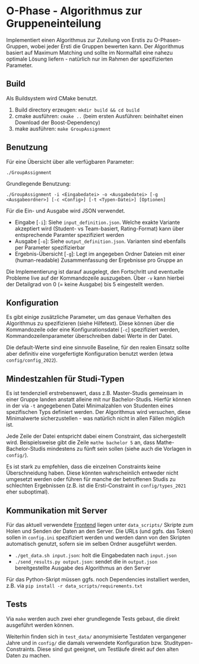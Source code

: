 <h1>O-Phase - Algorithmus zur Gruppeneinteilung</h1>

Implementiert einen Algorithmus zur Zuteilung von Erstis zu O-Phasen-Gruppen, wobei jeder Ersti die Gruppen bewerten kann.
Der Algorithmus basiert auf Maximum Matching und sollte im Normalfall eine nahezu optimale Lösung liefern - natürlich nur im Rahmen der spezifizierten Parameter.

Build
-----------

Als Buildsystem wird CMake benutzt.

1. Build directory erzeugen: `mkdir build && cd build`
2. cmake ausführen: `cmake ..` (beim ersten Ausführen: beinhaltet einen Download der Boost-Dependency)
3. make ausführen: `make GroupAssignment`

Benutzung
-----------

Für eine Übersicht über alle verfügbaren Parameter:

```./GroupAssignment```

Grundlegende Benutzung:

```./GroupAssignment -i <Eingabedatei> -o <Ausgabedatei> [-g <Ausgabeordner>] [-c <Config>] [-t <Typen-Datei>] [Optionen]```


Für die Ein- und Ausgabe wird JSON verwendet.
 - Eingabe [`-i`]: Siehe `input_definition.json`. Welche exakte Variante akzeptiert wird (Student- vs Team-basiert, Rating-Format) kann über entsprechende Paramter spezifiziert werden
 - Ausgabe [`-o`]: Siehe `output_definition.json`. Varianten sind ebenfalls per Parameter spezifizierbar
 - Ergebnis-Übersicht [`-g`]: Legt im angegeben Ordner Dateien mit einer (human-readable) Zusammenfassung der Ergebnisse pro Gruppe an

 Die Implementierung ist darauf ausgelegt, den Fortschritt und eventuelle Probleme live auf der Kommandozeile auszugeben.
 Über `-v` kann hierbei der Detailgrad von 0 (= keine Ausgabe) bis 5 eingestellt werden.

Konfiguration
-----------
Es gibt einige zusätzliche Parameter, um das genaue Verhalten des Algorithmus zu spezifizieren (siehe Hilfetext).
Diese können über die Kommandozeile oder eine Konfigurationsdatei [`-c`] spezifiziert werden, Kommandozeilenparameter überschreiben dabei Werte in der Datei.

Die default-Werte sind eine sinnvolle Baseline, für den realen Einsatz sollte aber definitiv eine vorgefertigte Konfiguration benutzt werden
(etwa `config/config_2022`).

Mindestzahlen für Studi-Typen
-----------
Es ist tendenziell erstrebenswert, dass z.B. Master-Studis gemeinsam in einer Gruppe landen anstatt alleine mit nur Bachelor-Studis.
Hierfür können in der via `-t` angegebenen Datei Minimalzahlen von Studenten eines spezifischen Typs definiert werden.
Der Algorithmus wird versuchen, diese Minimalwerte sicherzustellen - was natürlich nicht in allen Fällen möglich ist.

Jede Zeile der Datei entspricht dabei einem Constraint, das sichergestellt wird.
Beispielsweise gibt die Zeile `mathe bachelor 5` an, dass Mathe-Bachelor-Studis mindestens zu fünft sein sollen (siehe auch die Vorlagen in `config/`).

Es ist stark zu empfehlen, dass die einzelnen Constraints keine Überschneidung haben. Diese könnten wahrscheinlich entweder nicht umgesetzt werden oder führen für manche der betroffenen Studis zu schlechten Ergebnissen (z.B. ist die Ersti-Constraint in `config/types_2021` eher suboptimal).

Kommunikation mit Server
-----------

Für das aktuell verwendete [Frontend](https://gitea.fsmi.uni-karlsruhe.de/o-phase/gruppenzuteilung_gui) liegen unter `data_scripts/` Skripte zum Holen und Senden der Daten an den Server. Die URLs (und ggfs. das Token) sollen in `config.ini` spezifiziert werden und werden dann von den Skripten automatisch genutzt, sofern sie im selben Ordner ausgeführt werden.
 - `./get_data.sh input.json`: holt die Eingabedaten nach `input.json`
 - `./send_results.py output.json`: sendet die in `output.json` bereitgestellte Ausgabe des Algorithmus an den Server

Für das Python-Skript müssen ggfs. noch Dependencies installiert werden, z.B. via `pip install -r data_scripts/requirements.txt`

Tests
-----------
Via `make` werden auch zwei eher grundlegende Tests gebaut, die direkt ausgeführt werden können.

Weiterhin finden sich in `test_data/` anonymisierte Testdaten vergangener Jahre und in `config/` die damals verwendete Konfiguration bzw. Studitypen-Constraints.
Diese sind gut geeignet, um Testläufe direkt auf den alten Daten zu machen.
